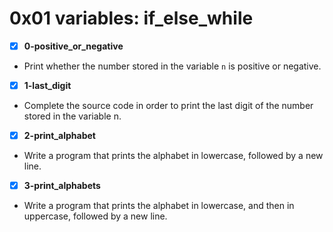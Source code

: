 # 0x01 variables: if_else_while

-[x] **0-positive_or_negative**
- Print whether the number stored in the variable `n` is positive or negative.

-[x] **1-last_digit**
- Complete the source code in order to print the last digit of the number stored in the variable n.

-[x] **2-print_alphabet**
- Write a program that prints the alphabet in lowercase, followed by a new line.

-[x] **3-print_alphabets**
- Write a program that prints the alphabet in lowercase, and then in uppercase, followed by a new line.
 